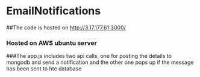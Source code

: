 # EmailNotifications

##The code is hosted on http://3.17.177.61:3000/
### Hosted on AWS ubuntu server 

###The app.js includes two api calls, one for posting the details to mongodb and send a notification and the other one pops up if the message has been sent to hte database

